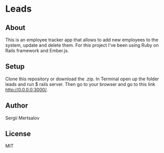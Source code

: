 # Leads
## About
This is an employee tracker app that allows to add new employees to the system, update and delete them. For this project I've been using Ruby on Rails framework and Ember.js.

## Setup
Clone this repository or download the .zip. In Terminal open up the folder leads and run $ rails server. Then go to your browser and go to this link http://0.0.0.0:3000/.
## Author
Sergii Mertsalov

## License
MIT
